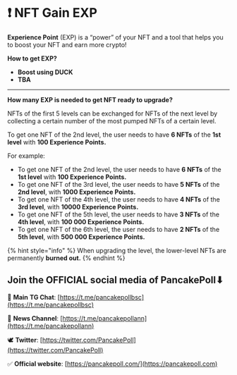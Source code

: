 # ❗ NFT Gain EXP

**Experience Point** (EXP) is a “power” of your NFT and a tool that helps you to boost your NFT and earn more crypto!

**How to get EXP?**

* **Boost using DUCK**
* **TBA**

****

**How many EXP is needed to get NFT ready to upgrade?**

NFTs of the first 5 levels can be exchanged for NFTs of the next level by collecting a certain number of the most pumped NFTs of a certain level.

To get one NFT of the 2nd level, the user needs to have **6 NFTs** of the **1st level** with **100 Experience Points.**

For example:

* To get one NFT of the 2nd level, the user needs to have **6 NFTs** of the **1st level** with **100 Experience Points.**
* To get one NFT of the 3rd level, the user needs to have **5 NFTs** of the **2nd level**, with **1000 Experience Points.**
* To get one NFT of the 4th level, the user needs to have **4 NFTs** of the **3rd level**, with **10000 Experience Points.**
* To get one NFT of the 5th level, the user needs to have **3 NFTs** of the **4th level**, with **100 000 Experience Points.**
* To get one NFT of the 6th level, the user needs to have **2 NFTs** of the **5th level**, with **500 000 Experience Points.**

{% hint style="info" %}
When upgrading the level, the lower-level NFTs are permanently **burned out.**&#x20;
{% endhint %}

## Join the OFFICIAL social media of PancakePoll⬇

💬  **Main** **TG Chat**: [https://t.me/pancakepollbsc](https://t.me/pancakepollbsc)

📣  **News Channel**: [https://t.me/pancakepollann](https://t.me/pancakepollann)

🕊️  **Twitter**: [https://twitter.com/PancakePoll](https://twitter.com/PancakePoll)

✅  **Official website**: [https://pancakepoll.com/](https://pancakepoll.com)
